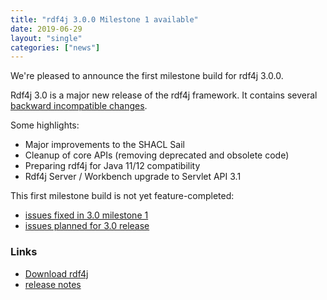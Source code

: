 ```yaml
---
title: "rdf4j 3.0.0 Milestone 1 available"
date: 2019-06-29
layout: "single"
categories: ["news"]
---
```

We're pleased to announce the first milestone build for rdf4j 3.0.0. 

Rdf4j 3.0 is a major new release of the rdf4j framework. It contains several [backward incompatible changes](https://github.com/eclipse/rdf4j/issues?utf8=%E2%9C%93&q=is%3Aissue+label%3A%22Not+backwards+compatible%22+-label%3A%22wontfix%22+milestone%3A3.0).

Some highlights:

<!--more-->

- Major improvements to the SHACL Sail
- Cleanup of core APIs (removing deprecated and obsolete code)
- Preparing rdf4j for Java 11/12 compatibility
- Rdf4j Server / Workbench upgrade to Servlet API 3.1

This first milestone build is not yet feature-completed:

- [issues fixed in 3.0 milestone 1](https://github.com/eclipse/rdf4j/issues?utf8=%E2%9C%93&q=is%3Aissue+label%3AM1+milestone%3A3.0)
- [issues planned for 3.0 release](https://github.com/eclipse/rdf4j/milestone/17)

### Links

- [Download rdf4j](/download/)
- [release notes](https://github.com/eclipse/rdf4j/releases/tag/2.5.2)
